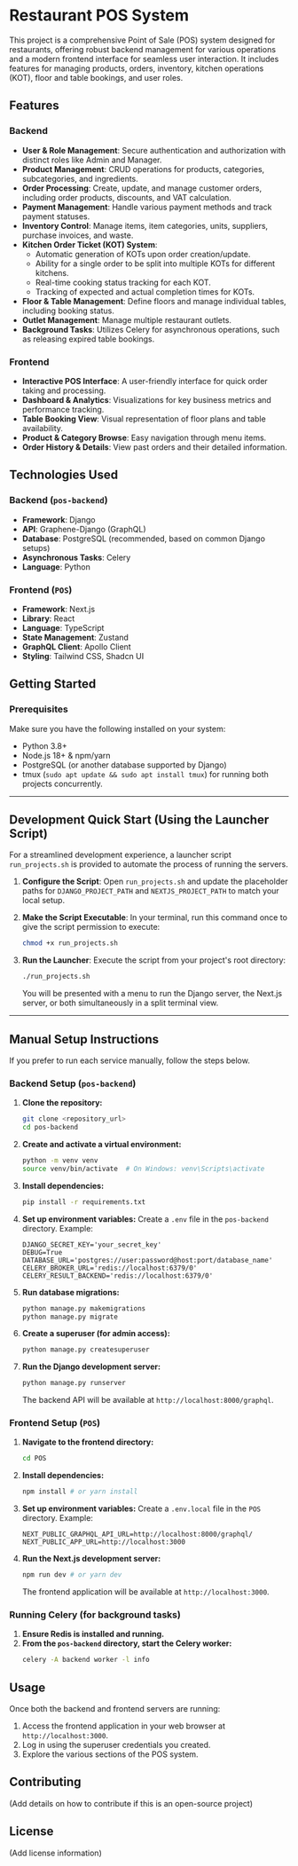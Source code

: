 # Restaurant POS System

This project is a comprehensive Point of Sale (POS) system designed for restaurants, offering robust backend management for various operations and a modern frontend interface for seamless user interaction. It includes features for managing products, orders, inventory, kitchen operations (KOT), floor and table bookings, and user roles.

## Features

### Backend

- **User & Role Management**: Secure authentication and authorization with distinct roles like Admin and Manager.
- **Product Management**: CRUD operations for products, categories, subcategories, and ingredients.
- **Order Processing**: Create, update, and manage customer orders, including order products, discounts, and VAT calculation.
- **Payment Management**: Handle various payment methods and track payment statuses.
- **Inventory Control**: Manage items, item categories, units, suppliers, purchase invoices, and waste.
- **Kitchen Order Ticket (KOT) System**:
  - Automatic generation of KOTs upon order creation/update.
  - Ability for a single order to be split into multiple KOTs for different kitchens.
  - Real-time cooking status tracking for each KOT.
  - Tracking of expected and actual completion times for KOTs.
- **Floor & Table Management**: Define floors and manage individual tables, including booking status.
- **Outlet Management**: Manage multiple restaurant outlets.
- **Background Tasks**: Utilizes Celery for asynchronous operations, such as releasing expired table bookings.

### Frontend

- **Interactive POS Interface**: A user-friendly interface for quick order taking and processing.
- **Dashboard & Analytics**: Visualizations for key business metrics and performance tracking.
- **Table Booking View**: Visual representation of floor plans and table availability.
- **Product & Category Browse**: Easy navigation through menu items.
- **Order History & Details**: View past orders and their detailed information.

## Technologies Used

### Backend (`pos-backend`)

- **Framework**: Django
- **API**: Graphene-Django (GraphQL)
- **Database**: PostgreSQL (recommended, based on common Django setups)
- **Asynchronous Tasks**: Celery
- **Language**: Python

### Frontend (`POS`)

- **Framework**: Next.js
- **Library**: React
- **Language**: TypeScript
- **State Management**: Zustand
- **GraphQL Client**: Apollo Client
- **Styling**: Tailwind CSS, Shadcn UI

## Getting Started

### Prerequisites

Make sure you have the following installed on your system:

- Python 3.8+
- Node.js 18+ & npm/yarn
- PostgreSQL (or another database supported by Django)
- tmux (`sudo apt update && sudo apt install tmux`) for running both projects concurrently.

---

## Development Quick Start (Using the Launcher Script)

For a streamlined development experience, a launcher script `run_projects.sh` is provided to automate the process of running the servers.

1.  **Configure the Script**:
    Open `run_projects.sh` and update the placeholder paths for `DJANGO_PROJECT_PATH` and `NEXTJS_PROJECT_PATH` to match your local setup.

2.  **Make the Script Executable**:
    In your terminal, run this command once to give the script permission to execute:

    ```bash
    chmod +x run_projects.sh
    ```

3.  **Run the Launcher**:
    Execute the script from your project's root directory:
    ```bash
    ./run_projects.sh
    ```
    You will be presented with a menu to run the Django server, the Next.js server, or both simultaneously in a split terminal view.

---

## Manual Setup Instructions

If you prefer to run each service manually, follow the steps below.

### Backend Setup (`pos-backend`)

1.  **Clone the repository:**
    ```bash
    git clone <repository_url>
    cd pos-backend
    ```
2.  **Create and activate a virtual environment:**
    ```bash
    python -m venv venv
    source venv/bin/activate  # On Windows: venv\Scripts\activate
    ```
3.  **Install dependencies:**
    ```bash
    pip install -r requirements.txt
    ```
4.  **Set up environment variables:**
    Create a `.env` file in the `pos-backend` directory. Example:
    ```
    DJANGO_SECRET_KEY='your_secret_key'
    DEBUG=True
    DATABASE_URL='postgres://user:password@host:port/database_name'
    CELERY_BROKER_URL='redis://localhost:6379/0'
    CELERY_RESULT_BACKEND='redis://localhost:6379/0'
    ```
5.  **Run database migrations:**
    ```bash
    python manage.py makemigrations
    python manage.py migrate
    ```
6.  **Create a superuser (for admin access):**
    ```bash
    python manage.py createsuperuser
    ```
7.  **Run the Django development server:**
    ```bash
    python manage.py runserver
    ```
    The backend API will be available at `http://localhost:8000/graphql`.

### Frontend Setup (`POS`)

1.  **Navigate to the frontend directory:**
    ```bash
    cd POS
    ```
2.  **Install dependencies:**
    ```bash
    npm install # or yarn install
    ```
3.  **Set up environment variables:**
    Create a `.env.local` file in the `POS` directory. Example:
    ```
    NEXT_PUBLIC_GRAPHQL_API_URL=http://localhost:8000/graphql/
    NEXT_PUBLIC_APP_URL=http://localhost:3000
    ```
4.  **Run the Next.js development server:**
    ```bash
    npm run dev # or yarn dev
    ```
    The frontend application will be available at `http://localhost:3000`.

### Running Celery (for background tasks)

1.  **Ensure Redis is installed and running.**
2.  **From the `pos-backend` directory, start the Celery worker:**
    ```bash
    celery -A backend worker -l info
    ```

## Usage

Once both the backend and frontend servers are running:

1.  Access the frontend application in your web browser at `http://localhost:3000`.
2.  Log in using the superuser credentials you created.
3.  Explore the various sections of the POS system.

## Contributing

(Add details on how to contribute if this is an open-source project)

## License

(Add license information)
